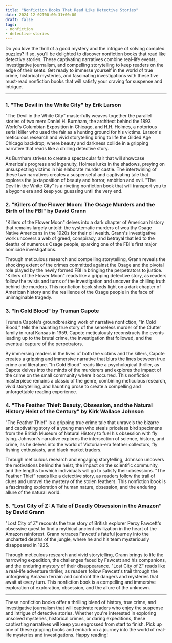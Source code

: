 ```yaml
---
title: "Nonfiction Books That Read Like Detective Stories"
date: 2024-12-02T00:00:31+00:00
draft: false
tags: 
- nonfiction
- detective-stories
---
```


Do you love the thrill of a good mystery and the intrigue of solving complex puzzles? If so, you'll be delighted to discover nonfiction books that read like detective stories. These captivating narratives combine real-life events, investigative journalism, and compelling storytelling to keep readers on the edge of their seats. Get ready to immerse yourself in the world of true crime, historical mysteries, and fascinating investigations with these five must-read nonfiction books that will satisfy your craving for suspense and intrigue.

---

### 1. "The Devil in the White City" by Erik Larson

"The Devil in the White City" masterfully weaves together the parallel stories of two men: Daniel H. Burnham, the architect behind the 1893 World's Columbian Exposition in Chicago, and H.H. Holmes, a notorious serial killer who used the fair as a hunting ground for his victims. Larson's meticulous research and vivid storytelling bring to life the Gilded Age Chicago backdrop, where beauty and darkness collide in a gripping narrative that reads like a chilling detective story.

As Burnham strives to create a spectacular fair that will showcase America's progress and ingenuity, Holmes lurks in the shadows, preying on unsuspecting victims in his elaborate murder castle. The intertwining of these two narratives creates a suspenseful and captivating tale that explores the juxtaposition of beauty and horror, ambition and evil. "The Devil in the White City" is a riveting nonfiction book that will transport you to a bygone era and keep you guessing until the very end.

### 2. "Killers of the Flower Moon: The Osage Murders and the Birth of the FBI" by David Grann

"Killers of the Flower Moon" delves into a dark chapter of American history that remains largely untold: the systematic murders of wealthy Osage Native Americans in the 1920s for their oil wealth. Grann's investigative work uncovers a web of greed, conspiracy, and betrayal that led to the deaths of numerous Osage people, sparking one of the FBI's first major homicide investigations.

Through meticulous research and compelling storytelling, Grann reveals the shocking extent of the crimes committed against the Osage and the pivotal role played by the newly formed FBI in bringing the perpetrators to justice. "Killers of the Flower Moon" reads like a gripping detective story, as readers follow the twists and turns of the investigation and uncover the chilling truth behind the murders. This nonfiction book sheds light on a dark chapter of American history and the resilience of the Osage people in the face of unimaginable tragedy.

### 3. "In Cold Blood" by Truman Capote

Truman Capote's groundbreaking work of narrative nonfiction, "In Cold Blood," tells the haunting true story of the senseless murder of the Clutter family in rural Kansas in 1959. Capote meticulously reconstructs the events leading up to the brutal crime, the investigation that followed, and the eventual capture of the perpetrators.

By immersing readers in the lives of both the victims and the killers, Capote creates a gripping and immersive narrative that blurs the lines between true crime and literature. "In Cold Blood" reads like a psychological thriller, as Capote delves into the minds of the murderers and explores the impact of the crime on the small community where it occurred. This nonfiction masterpiece remains a classic of the genre, combining meticulous research, vivid storytelling, and haunting prose to create a compelling and unforgettable reading experience.

### 4. "The Feather Thief: Beauty, Obsession, and the Natural History Heist of the Century" by Kirk Wallace Johnson

"The Feather Thief" is a gripping true crime tale that unravels the bizarre and captivating story of a young man who steals priceless bird specimens from the British Museum of Natural History to fuel his obsession with fly tying. Johnson's narrative explores the intersection of science, history, and crime, as he delves into the world of Victorian-era feather collectors, fly fishing enthusiasts, and black market traders.

Through meticulous research and engaging storytelling, Johnson uncovers the motivations behind the heist, the impact on the scientific community, and the lengths to which individuals will go to satisfy their obsessions. "The Feather Thief" reads like a detective story, as readers follow the trail of clues and unravel the mystery of the stolen feathers. This nonfiction book is a fascinating exploration of human nature, obsession, and the enduring allure of the natural world.

### 5. "Lost City of Z: A Tale of Deadly Obsession in the Amazon" by David Grann

"Lost City of Z" recounts the true story of British explorer Percy Fawcett's obsessive quest to find a mythical ancient civilization in the heart of the Amazon rainforest. Grann retraces Fawcett's fateful journey into the uncharted depths of the jungle, where he and his team mysteriously disappeared in 1925.

Through meticulous research and vivid storytelling, Grann brings to life the harrowing expedition, the challenges faced by Fawcett and his companions, and the enduring mystery of their disappearance. "Lost City of Z" reads like a real-life adventure thriller, as readers follow Fawcett's trail through the unforgiving Amazon terrain and confront the dangers and mysteries that await at every turn. This nonfiction book is a compelling and immersive exploration of exploration, obsession, and the allure of the unknown.

---

These nonfiction books offer a thrilling blend of history, true crime, and investigative journalism that will captivate readers who enjoy the suspense and intrigue of detective stories. Whether you're interested in exploring unsolved mysteries, historical crimes, or daring expeditions, these captivating narratives will keep you engrossed from start to finish. Pick up one of these gripping books and embark on a journey into the world of real-life mysteries and investigations. Happy reading!
